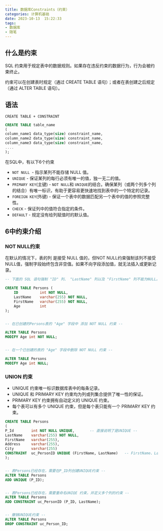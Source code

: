 ```yaml
---
title: 数据库Constraints（约束）
categories: 计算机基础
date: 2023-10-13  15:22:33
tags: 
- 数据库
- 随笔
---
```


## 什么是约束

SQL 约束用于规定表中的数据规则。如果存在违反约束的数据行为，行为会被约束终止。

约束可以在创建表时规定（通过 CREATE TABLE 语句）；或者在表创建之后规定（通过 ALTER TABLE 语句）。

## 语法

`CREATE TABLE + CONSTRAINT`

```sql
CREATE TABLE table_name
(
column_name1 data_type(size) constraint_name,
column_name2 data_type(size) constraint_name,
column_name3 data_type(size) constraint_name,
....
);
```

在SQL中，有以下6个约束

- `NOT NULL `- 指示某列不能存储 NULL 值。
- `UNIQUE` - 保证某列的每行必须有唯一的值，独一无二的值。
- `PRIMARY KEY`(主键) - `NOT NULL`和 `UNIQUE`的结合。确保某列（或两个列多个列的结合）有唯一标识，有助于更容易更快速地找到表中的一个特定的记录。
- `FOREIGN KEY`(外键) - 保证一个表中的数据匹配另一个表中的值的参照完整性。
- `CHECK` - 保证列中的值符合指定的条件。
- `DEFAULT` - 规定没有给列赋值时的默认值。

## 6中约束介绍

### NOT  NULL约束

在默认的情况下，表的列 是接受 NULL 值的，但NOT NULL约束强制该列不接受 NULL值，强制字段始终包含非空值。如果不向字段添加值，就无法插入或更新记录。

```sql
-- 下面的 SQL 语句强制 "ID" 列、 "LastName" 列以及 "FirstName" 列不能为NULL。 --

CREATE TABLE Persons (
    ID          int NOT NULL,
    LastName    varchar(255) NOT NULL,
    FirstName   varchar(255) NOT NULL,
    Age         int
);


-- 在已创建的Persons表的 "Age" 字段中 添加 NOT NULL 约束 --

ALTER TABLE Persons
MODIFY Age int NOT NULL;


-- 在一个已创建的表的 "Age" 字段中删除 NOT NULL 约束 --

ALTER TABLE Persons
MODIFY Age int NULL;
```

### UNION 约束

- UNIQUE 约束唯一标识数据库表中的每条记录。
- UNIQUE 和 PRIMARY KEY 约束均为列或列集合提供了唯一性的保证。
- PRIMARY KEY 约束拥有自动定义的 UNIQUE 约束。
- 每个表可以有多个 UNIQUE 约束，但是每个表只能有一个 PRIMARY KEY 约束。

```sql
CREATE TABLE Persons
(
P_Id        int NOT NULL UNIQUE,       -- 直接说明了是UNIQUE -- 
LastName    varchar(255) NOT NULL,
FirstName   varchar(255),
Address     varchar(255),
City        varchar(255)
CONSTRAINT  uc_PersonID UNIQUE (FirstName, LastName)   -- FirstName、LastName定义不重约束
);


-- 表Persons已经存在，需要在P_ID列创建UNIQUE约束 --
ALTER TABLE Persons
ADD UNIQUE (P_ID);


-- 表Persons已经存在，需要重命名UNIQE 约束，并定义多个列的约束 --
ALTER TABLE Persons
ADD CONSTRAINT uc_PersonID (P_ID, LastName);


-- 撤销UNIQUE约束 -- 
ALTER TABLE Persons
DROP CONSTRAINT uc_Person_ID;
```


